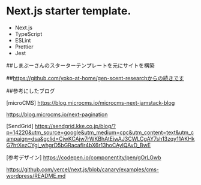 # Next.js starter template.

- Next.js
- TypeScript
- ESLint
- Prettier
- Jest

##しまぶーさんのスターターテンプレートを元にサイトを構築

##https://github.com/yoko-at-home/gen-scent-researchからの続きです

##参考にしたブログ

[microCMS]
https://blog.microcms.io/microcms-next-jamstack-blog

https://blog.microcms.io/next-pagination

[SendGrid]
https://sendgrid.kke.co.jp/blog/?p=14220&utm_source=google&utm_medium=cpc&utm_content=text&utm_campaign=dsa&gclid=CjwKCAjw7rWKBhAtEiwAJ3CWLCgAY7sh13zqy11AKHkG7htXezCYgi_whgrD5bGRacaflr4bX6r13hoCAyIQAvD_BwE

[参考デザイン]
https://codepen.io/componentity/pen/gOrLGwb

https://github.com/vercel/next.js/blob/canary/examples/cms-wordpress/README.md
